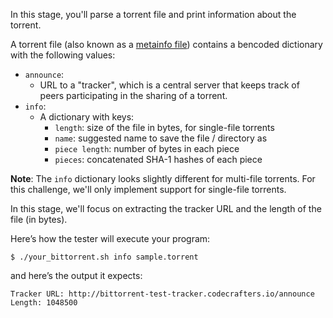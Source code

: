 In this stage, you'll parse a torrent file and print information about the torrent.

A torrent file (also known as a [metainfo file](https://www.bittorrent.org/beps/bep_0003.html#metainfo-files)) contains a bencoded dictionary with the following values:

- `announce`:
    - URL to a "tracker", which is a central server that keeps track of peers participating in the sharing of a torrent.
- `info`:
    - A dictionary with keys:
        - `length`: size of the file in bytes, for single-file torrents
        - `name`: suggested name to save the file / directory as
        - `piece length`: number of bytes in each piece
        - `pieces`: concatenated SHA-1 hashes of each piece

**Note**: The `info` dictionary looks slightly different for multi-file torrents. For this challenge, we'll only implement support for single-file torrents.

In this stage, we'll focus on extracting the tracker URL and the length of the file (in bytes).

Here’s how the tester will execute your program:

```
$ ./your_bittorrent.sh info sample.torrent
```

and here’s the output it expects:

```
Tracker URL: http://bittorrent-test-tracker.codecrafters.io/announce
Length: 1048500
```
